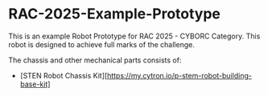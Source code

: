 # RAC-2025-Example-Prototype

This is an example Robot Prototype for RAC 2025 - CYBORC Category.
This robot is designed to achieve full marks of the challenge.

The chassis and other mechanical parts consists of:
- [STEN Robot Chassis Kit][https://my.cytron.io/p-stem-robot-building-base-kit]
